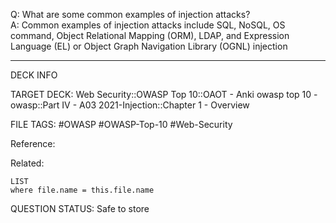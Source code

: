 Q: What are some common examples of injection attacks?  
A: Common examples of injection attacks include SQL, NoSQL, OS command, Object Relational Mapping (ORM), LDAP, and Expression Language (EL) or Object Graph Navigation Library (OGNL) injection
<!--ID: 1697070656681-->

---

DECK INFO

TARGET DECK: Web Security::OWASP Top 10::OAOT - Anki owasp top 10 - owasp::Part IV - A03 2021-Injection::Chapter 1 - Overview

FILE TAGS: #OWASP #OWASP-Top-10 #Web-Security

Reference:

Related:

```dataview
LIST
where file.name = this.file.name
```

QUESTION STATUS: Safe to store